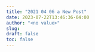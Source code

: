 ```yaml
---
title: "2021 04 06 a New Post"
date: 2023-07-22T13:46:36-04:00
author: "<no value>"
slug:
draft: false
toc: false
---
```

